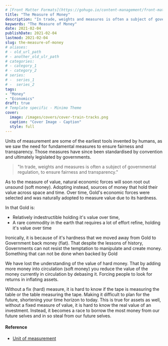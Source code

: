 ```yaml
---
# [Front Matter Formats](https://gohugo.io/content-management/front-matter/)
title: "The Measure of Money"
description: "In trade, weights and measures is often a subject of governmental regulation, to ensure fairness and transparency."
keywords: "The Measure of Money"
date: 2021-02-04
publishDate: 2021-02-04
lastmod: 2021-02-04
slug: the-measure-of-money
# aliases:
# - old_url_path
# - another_old_ulr_path
# categories:
# - category_1
# - category_2
# series:
# -  series_1
# -  series_2
tags:
- "Money"
- "Economics"
draft: true
# Template specific - Minimo Theme
cover:
  image: /images/covers/cover-train-tracks.png
  caption: "Cover Image - Caption"
  style: full
---
```


Units of measurement are some of the earliest tools invented by humans, as we saw the need for fundamental measures to ensure fairness and transparency. Those measures have since been standardised by convention and ultimately legislated by governments.

> "In trade, weights and measures is often a subject of governmental regulation, to ensure fairness and transparency."

As to the measure of value, natural economic forces will soon root out unsound (soft money). Adopting instead, sources of money that hold their value across space and time. Over time, Gold's economic forces were selected and was naturally adopted to measure value due to its hardness.

In that Gold is:

- Relatively indestructible holding it's value over time,
- A rare commodity in the earth that requires a lot of effort refine, holding it's value over time

Ironically, it is because of it's hardness that we moved away from Gold to Government back money (fiat). That despite the lessons of history, Governments can not resist the temptation to manipulate and create money. Something that can not be done when backed by Gold

We have lost the understanding of the value of hard money. That by adding more money into circulation (soft money) you reduce the value of the money currently in circulation by debasing it. Forcing people to look for returns in inflating assets.

Without a fix (hard) measure, it is hard to know if the tape is measuring the table or the table measuring the tape. Making it difficult to plan for the future, shortening your time horizon to today. This is true for assets as well, without a fixed measure of value, it is hard to know the real value of an investment. Instead, it becomes a race to borrow the most money from our future selves and in so steal from our future selves.

#### Reference

- [Unit of measurement](https://en.wikipedia.org/wiki/Unit_of_measurement)
